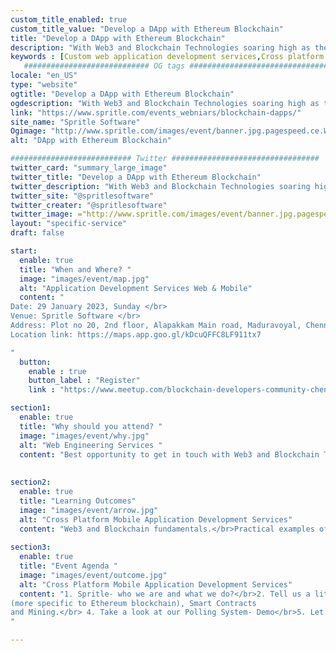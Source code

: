 ```yaml
---
custom_title_enabled: true
custom_title_value: "Develop a DApp with Ethereum Blockchain"
title: "Develop a DApp with Ethereum Blockchain"
description: "With Web3 and Blockchain Technologies soaring high as the best tech trends of recent years, this event aims to throw light on advancements in Web3 and Blockchain technologies with extra focus on how to deploy DApps using Ethereum blockchain."
keywords : [Custom web application development services,Cross platform mobile app development services]
   ############################ OG tags #################################
locale: "en_US"
type: "website"
ogtitle: "Develop a DApp with Ethereum Blockchain" 
ogdescription: "With Web3 and Blockchain Technologies soaring high as the best tech trends of recent years, this event aims to throw light on advancements in Web3 and Blockchain technologies with extra focus on how to deploy DApps using Ethereum blockchain."
link: "https://www.spritle.com/events_webniars/blockchain-dapps/"
site_name: "Spritle Software" 
Ogimage: "http://www.spritle.com/images/event/banner.jpg.pagespeed.ce.WkfbS_QTE-.webp"
alt: "DApp with Ethereum Blockchain" 

########################### Twitter #################################
twitter_card: "summary_large_image"
twitter_title: "Develop a DApp with Ethereum Blockchain" 
twitter_description: "With Web3 and Blockchain Technologies soaring high as the best tech trends of recent years, this event aims to throw light on advancements in Web3 and Blockchain technologies with extra focus on how to deploy DApps using Ethereum blockchain."
twitter_site: "@spritlesoftware"
twitter_creater: "@spritlesoftware"
twitter_image: ="http://www.spritle.com/images/event/banner.jpg.pagespeed.ce.WkfbS_QTE-.webp"
layout: "specific-service"
draft: false

start:
  enable: true
  title: "When and Where? "
  image: "images/event/map.jpg"
  alt: "Application Development Services Web & Mobile"
  content: "
Date: 29 January 2023, Sunday </br>
Venue: Spritle Software </br>
Address: Plot no 20, 2nd floor, Alapakkam Main road, Maduravoyal, Chennai, Tamil Nadu 600116.</br>
Location link: https://maps.app.goo.gl/kDcuQFFC8LF911tx7

"
  button:
    enable : true
    button_label : "Register"
    link : "https://www.meetup.com/blockchain-developers-community-chennai/events/291139042/"

section1:
  enable: true
  title: "Why should you attend? "
  image: "images/event/why.jpg"
  alt: "Web Engineering Services "
  content: "Best opportunity to get in touch with Web3 and Blockchain Tech Experts.</br>Informative session on DApps and how to deploy them seamlessly."
  
  
section2:
  enable: true
  title: "Learning Outcomes"
  image: "images/event/arrow.jpg"
  alt: "Cross Platform Mobile Application Development Services"
  content: "Web3 and Blockchain fundamentals.</br>Practical examples of employing blockchain technology.</br>Wise hacks to keep in mind while working on DApp deployment projects"
  
section3:
  enable: true
  title: "Event Agenda "
  image: "images/event/outcome.jpg"
  alt: "Cross Platform Mobile Application Development Services"
  content: "1. Spritle- who we are and what we do?</br>2. Tell us a little about You- Participants Introduction</br>3. Our deep dive into Web3- Blockchain network 
(more specific to Ethereum blockchain), Smart Contracts
and Mining.</br> 4. Take a look at our Polling System- Demo</br>5. Let’s have a talk- Q&A session
"

---
```

